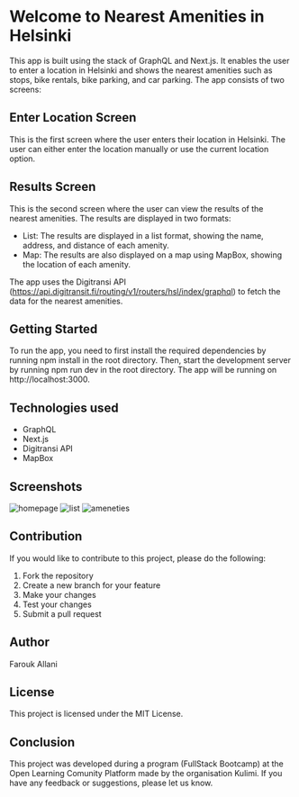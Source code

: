 # Welcome to Nearest Amenities in Helsinki

This app is built using the stack of GraphQL and Next.js. It enables the user to enter a location in Helsinki and shows the nearest amenities such as stops, bike rentals, bike parking, and car parking. The app consists of two screens:

## Enter Location Screen
This is the first screen where the user enters their location in Helsinki. The user can either enter the location manually or use the current location option.

## Results Screen
This is the second screen where the user can view the results of the nearest amenities. The results are displayed in two formats:

- List: The results are displayed in a list format, showing the name, address, and distance of each amenity.
- Map: The results are also displayed on a map using MapBox, showing the location of each amenity.

The app uses the Digitransi API (https://api.digitransit.fi/routing/v1/routers/hsl/index/graphql) to fetch the data for the nearest amenities.

## Getting Started
To run the app, you need to first install the required dependencies by running npm install in the root directory. Then, start the development server by running npm run dev in the root directory. The app will be running on http://localhost:3000.

## Technologies used
- GraphQL
- Next.js
- Digitransi API
- MapBox

## Screenshots
![homepage](https://user-images.githubusercontent.com/81933547/212565386-e01fb215-5ff6-4bc1-a453-30b34fc62a6a.png)
![list](https://user-images.githubusercontent.com/81933547/212565392-6024deaa-0799-45a4-b830-86afb7ddf4b8.png)
![ameneties](https://user-images.githubusercontent.com/81933547/212565516-81fb2cf7-89d0-459a-95bf-776ded317b48.png)

## Contribution

If you would like to contribute to this project, please do the following:

1. Fork the repository
2. Create a new branch for your feature
3. Make your changes
4. Test your changes
5. Submit a pull request


## Author
Farouk Allani

## License
This project is licensed under the MIT License.

## Conclusion

This project was developed during a program (FullStack Bootcamp) at the Open Learning Comunity Platform made by the organisation Kulimi. If you have any feedback or suggestions, please let us know.
